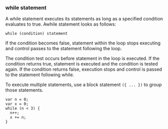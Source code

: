 ### while statement

A while statement executes its statements as long as a specified condition evaluates to true. Awhile statement looks as follows:

```
while (condition) statement
```

If the condition becomes false, statement within the loop stops executing and control passes to the statement following the loop.

The condition test occurs before statement in the loop is executed. If the condition returns true, statement is executed and the condition is tested again. If the condition returns false, execution stops and control is passed to the statement following while.

To execute multiple statements, use a block statement ```({ ... })``` to group those statements.

```
var n = 0;
var x = 0;
while (n < 3) {
  n++;
  x += n;
}
```